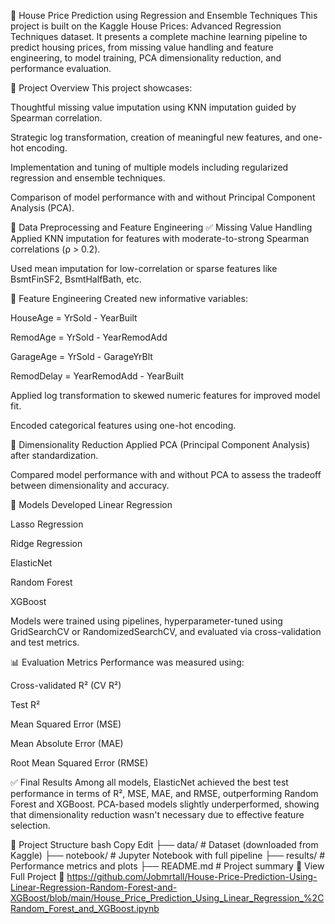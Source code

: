 🏡 House Price Prediction using Regression and Ensemble Techniques
This project is built on the Kaggle House Prices: Advanced Regression Techniques dataset. It presents a complete machine learning pipeline to predict housing prices, from missing value handling and feature engineering, to model training, PCA dimensionality reduction, and performance evaluation.

🔧 Project Overview
This project showcases:

Thoughtful missing value imputation using KNN imputation guided by Spearman correlation.

Strategic log transformation, creation of meaningful new features, and one-hot encoding.

Implementation and tuning of multiple models including regularized regression and ensemble techniques.

Comparison of model performance with and without Principal Component Analysis (PCA).

🧹 Data Preprocessing and Feature Engineering
✅ Missing Value Handling
Applied KNN imputation for features with moderate-to-strong Spearman correlations (ρ > 0.2).

Used mean imputation for low-correlation or sparse features like BsmtFinSF2, BsmtHalfBath, etc.

🧠 Feature Engineering
Created new informative variables:

HouseAge = YrSold - YearBuilt

RemodAge = YrSold - YearRemodAdd

GarageAge = YrSold - GarageYrBlt

RemodDelay = YearRemodAdd - YearBuilt

Applied log transformation to skewed numeric features for improved model fit.

Encoded categorical features using one-hot encoding.

🔬 Dimensionality Reduction
Applied PCA (Principal Component Analysis) after standardization.

Compared model performance with and without PCA to assess the tradeoff between dimensionality and accuracy.

🤖 Models Developed
Linear Regression

Lasso Regression

Ridge Regression

ElasticNet

Random Forest

XGBoost

Models were trained using pipelines, hyperparameter-tuned using GridSearchCV or RandomizedSearchCV, and evaluated via cross-validation and test metrics.

📊 Evaluation Metrics
Performance was measured using:

Cross-validated R² (CV R²)

Test R²

Mean Squared Error (MSE)

Mean Absolute Error (MAE)

Root Mean Squared Error (RMSE)

✅ Final Results
Among all models, ElasticNet achieved the best test performance in terms of R², MSE, MAE, and RMSE, outperforming Random Forest and XGBoost. PCA-based models slightly underperformed, showing that dimensionality reduction wasn't necessary due to effective feature selection.

📁 Project Structure
bash
Copy
Edit
├── data/                     # Dataset (downloaded from Kaggle)
├── notebook/                 # Jupyter Notebook with full pipeline
├── results/                  # Performance metrics and plots
├── README.md                 # Project summary
🔗 View Full Project
📎 https://github.com/Jobmrtall/House-Price-Prediction-Using-Linear-Regression-Random-Forest-and-XGBoost/blob/main/House_Price_Prediction_Using_Linear_Regression_%2CRandom_Forest_and_XGBoost.ipynb


